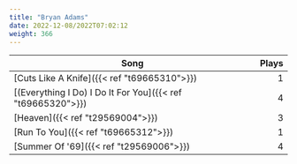 ```yaml
---
title: "Bryan Adams"
date: 2022-12-08/2022T07:02:12
weight: 366
---
```




 Song | Plays 
----- | -----:
[Cuts Like A Knife]({{< ref "t69665310">}}) | 1
[(Everything I Do) I Do It For You]({{< ref "t69665320">}}) | 4
[Heaven]({{< ref "t29569004">}}) | 3
[Run To You]({{< ref "t69665312">}}) | 1
[Summer Of '69]({{< ref "t29569006">}}) | 4
